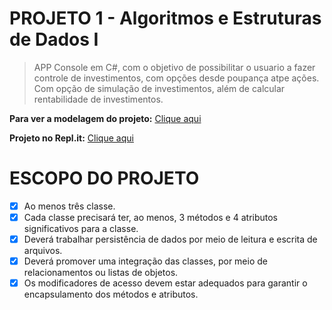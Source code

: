 # PROJETO 1 - Algoritmos e Estruturas de Dados I
> APP Console em C#, com o objetivo de possibilitar o usuario a fazer controle de investimentos, com opções desde poupança atpe ações.  Com opção de simulação de investimentos, além de calcular rentabilidade de investimentos.

**Para ver a modelagem do projeto:** [Clique aqui](https://coggle.it/diagram/XaB8EsyjCiYHwrcJ/t/projeto_aed1)

**Projeto no Repl.it:** [Clique aqui](https://repl.it/@crysthianzaar/ProjetoAED1)
# ESCOPO DO PROJETO
- [X] Ao menos três classe.
- [X] Cada classe precisará ter, ao menos, 3 métodos e 4 atributos significativos para a classe.
- [X] Deverá trabalhar persistência de dados por meio de leitura e escrita de arquivos.
- [X] Deverá promover uma integração das classes, por meio de relacionamentos ou listas de objetos.
- [X] Os modificadores de acesso devem estar adequados para garantir o encapsulamento dos métodos e atributos.
